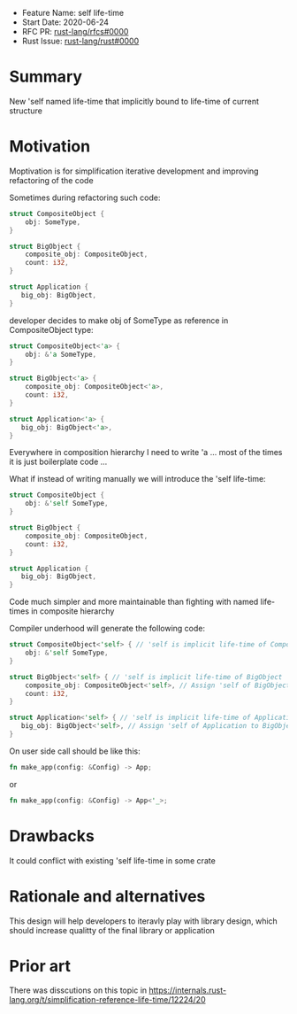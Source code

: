 - Feature Name: self life-time
- Start Date: 2020-06-24
- RFC PR: [rust-lang/rfcs#0000](https://github.com/rust-lang/rfcs/pull/0000)
- Rust Issue: [rust-lang/rust#0000](https://github.com/rust-lang/rust/issues/0000)

# Summary

New 'self named life-time that implicitly bound to life-time of current structure

# Motivation

Moptivation is for simplification iterative development and improving refactoring of the code

Sometimes during refactoring such code:
```rust
struct CompositeObject {
    obj: SomeType,
}

struct BigObject {
    composite_obj: CompositeObject,
    count: i32,
}

struct Application {
   big_obj: BigObject,
}
```

developer decides to make obj of SomeType as reference in CompositeObject type:
```rust
struct CompositeObject<'a> {
    obj: &'a SomeType,
}

struct BigObject<'a> {
    composite_obj: CompositeObject<'a>,
    count: i32,
}

struct Application<'a> {
   big_obj: BigObject<'a>,
}
```
Everywhere in composition hierarchy I need to write 'a ... most of the times it is just boilerplate code ...

What if instead of writing manually we will introduce the 'self life-time:
```rust
struct CompositeObject {
    obj: &'self SomeType,
}

struct BigObject {
    composite_obj: CompositeObject,
    count: i32,
}

struct Application {
   big_obj: BigObject,
}
```

Code much simpler and more maintainable than fighting with named life-times in composite hierarchy

Compiler underhood will generate the following code:
```rust
struct CompositeObject<'self> { // 'self is implicit life-time of CompositeObject
    obj: &'self SomeType,
}

struct BigObject<'self> { // 'self is implicit life-time of BigObject
    composite_obj: CompositeObject<'self>, // Assign 'self of BigObject to CompositeObject
    count: i32,
}

struct Application<'self> { // 'self is implicit life-time of Application
   big_obj: BigObject<'self>, // Assign 'self of Application to BigObject
}
```

On user side call should be like this:
```rust
fn make_app(config: &Config) -> App;
```
or
```rust
fn make_app(config: &Config) -> App<'_>;
```

# Drawbacks
[drawbacks]: #drawbacks

It could conflict with existing 'self life-time in some crate

# Rationale and alternatives
[rationale-and-alternatives]: #rationale-and-alternatives

This design will help developers to iteravly play with library design, which should increase qualitty of the final library or application

# Prior art
[prior-art]: #prior-art

There was disscutions on this topic in https://internals.rust-lang.org/t/simplification-reference-life-time/12224/20
